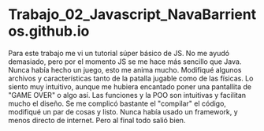 # Trabajo_02_Javascript_NavaBarrientos.github.io
Para este trabajo me vi un tutorial súper básico de JS. No me ayudó demasiado, pero por el momento JS se me hace más sencillo que Java. 
Nunca había hecho un juego, esto me anima mucho. Modifiqué algunos archivos y características tanto de la patalla jugable como de las físicas.
Lo siento muy intuitivo, aunque me hubiera encantado poner una pantallita de "GAME OVER" o algo así.
Las funciones y la POO son intuitivas y facilitan mucho el diseño. 
Se me complicó bastante el "compilar" el código, modifiqué un par de cosas y listo. Nunca había usado un
framework, y menos directo de internet. Pero al final todo salió bien.
